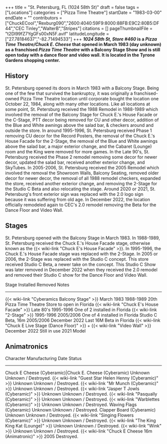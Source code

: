 +++
title = "St. Petersburg, FL (1024 58th St)"
draft = false
tags = ["Locations"]
categories = ["Pizza Time Theatre"]
startDate = "1983-03-00"
endDate = ""
contributors = ["ChuckECool","Rexburg090","2600:4040:59F9:8000:88FB:E9C2:80B5:DF44","CEC Tinley","WalterB","Stripes"]
citations = []
pageThumbnailFile = "t2Dl99fZ7YgGFs00xN5F.avif"
latitudeLongitude = ["27.78184637","-82.71494533"]
+++
***1024 58th St, Store #460* is a *Pizza Time Theatre/Chuck E. Cheese* that opened in March 1983 (day unknown) as a franchised *Pizza Time Theatre* with a Balcony Stage Show and is still open today with a dance floor and video wall. It is located in the Tyrone Gardens shopping center.**

## History

St. Petersburg opened its doors in March 1983 with a Balcony Stage. Being one of the few that survived the bankruptcy, it was originally a franchised-owned Pizza Time Theatre location until corporate bought the location one October 22, 1984, along with many other locations. Like all locations at some point, St. Petersburg received the 1988 Remodel in 1988-1989 which involved the removal of the Balcony Stage for Chuck E.'s House Facade or the C-Stage, PTT decor being removed for CU and other decor, addition of the Blue and White awnings above the salad bar, & checkers around and outside the store. In around 1995-1996, St. Petersburg received Phase 1 removing CU decor for the Record Posters, the removal of the Chuck E.'s House Facade for the 2-Stage, the removal of the Blue and White awnings above the salad bar, a major exterior change, and the Cabaret (Lounge) room and the King were removed for more games. In the Late 90's, St. Petersburg received the Phase 2 remodel removing some decor for newer decor, updated the salad bar, received another exterior change, and SkyTubes.
In 2005-2006, St. Petersburg received the 2005 Remodel which involved the removal the Showroom Walls, Balcony Seating, removed older decor for newer decor, the removal of all 1988 remodel checkers, expanded the store, received another exterior change, and removing the 2-Stage for the Studio C Beta and also relocating the stage.
Around 2020 or 2021, St. Petersburg's front exterior sign was replaced with the 2.0 logo sign because it was suffering from old age.
In December 2022, the location officially remodeled again to CEC's 2.0 remodel removing the Beta for the Dance Floor and Video Wall.

## Stages

St. Petersburg opened with the Balcony Stage in March 1983.
In 1988-1989, St. Petersburg received the Chuck E.'s House Facade stage, otherwise known as the {{< wiki-link "Chuck E's House Facade" >}}.
In 1995-1996, the Chuck E.'s House Facade stage was replaced with the 2-Stage.
In 2005 or 2006, the 2-Stage was replaced with the Studio C concept. This store received Studio C Beta, a newer take on the concept. This Studio C Show was later removed in December 2022 when they received the 2.0 remodel and removed their Studio C show for the Dance Floor and Video Wall.

  Stage                                                                                           Installed       Removed         Notes
  ----------------------------------------------------------------------------------------------- --------------- --------------- --------------------------------------------------
  {{< wiki-link "Cyberamics Balcony Stage" >}}                                                March 1983      1988-1989       20th Pizza Time Theatre Store to open in Florida
  {{< wiki-link "Chuck E's House Facade" >}}                                                 Late 80's      1995-1996       One of 2 installed in Florida
  {{< wiki-link "2-Stage" >}}                                                                 1995-1996       2005/2006       One of 4 installed in Florida
  Studio C Beta, 16m                                                                              2005/2006       December 2022   Last 16M Beta in Florida
  {{< wiki-link "Chuck E Live Stage (Dance Floor)" >}} + {{< wiki-link "Video Wall" >}}   December 2022   Still in use    2021 Model

## Animatronics

  Character                                                    Manufacturing Date   Status
  ------------------------------------------------------------ -------------------- ----------------------
  Chuck E Cheese (Cyberamic)|Chuck E. Cheese (Cyberamic)      Unknown              Unknown / Destroyed.
  {{< wiki-link "Guest Star Helen Henny (Cyberamic)" >}}   Unknown              Unknown / Destroyed.
  {{< wiki-link "Mr Munch (Cyberamic)" >}}                 Unknown              Unknown / Destroyed.
  {{< wiki-link "Jasper T Jowls (Cyberamic)" >}}           Unknown              Unknown / Destroyed.
  {{< wiki-link "Pasqually (Cyberamic)" >}}                Unknown              Unknown / Destroyed.
  {{< wiki-link "Warblettes (Cyberamic)" >}}               Unknown              Unknown / Destroyed.
  Waving Flags (Cyberamic)                                     Unknown              Unknown / Destroyed.
  Clapper Board (Cyberamic)                                    Unknown              Unknown / Destroyed.
  {{< wiki-link "Singing Flowers (Cyberamic)" >}}          Unknown              Unknown / Destroyed.
  {{< wiki-link "The King King Kat (Lounge)" >}}           Unknown              Unknown / Destroyed.
  {{< wiki-link "Wink" >}}                                 Unknown              Unknown / Destroyed.
  {{< wiki-link "Chuck E Cheese 16m (Animatronic)" >}}     2005                 Destroyed.
